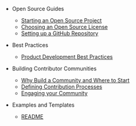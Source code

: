 - Open Source Guides

  - [Starting an Open Source Project](starting_open_source_project.md)
  - [Choosing an Open Source License](choosing_a_license.md)
  - [Setting up a GitHub Repository](new_github_repo.md)

- Best Practices
  - [Product Development Best Practices](product_dev_best_practices.md)

- Building Contributor Communities
  - [Why Build a Community and Where to Start](building_community_intro.md)
  - [Defining Contribution Processes](developing_contribution_guide.md)
  - [Engaging your Community](community_engagement.md)

- Examples and Templates

  - [README](sample_readme.md)